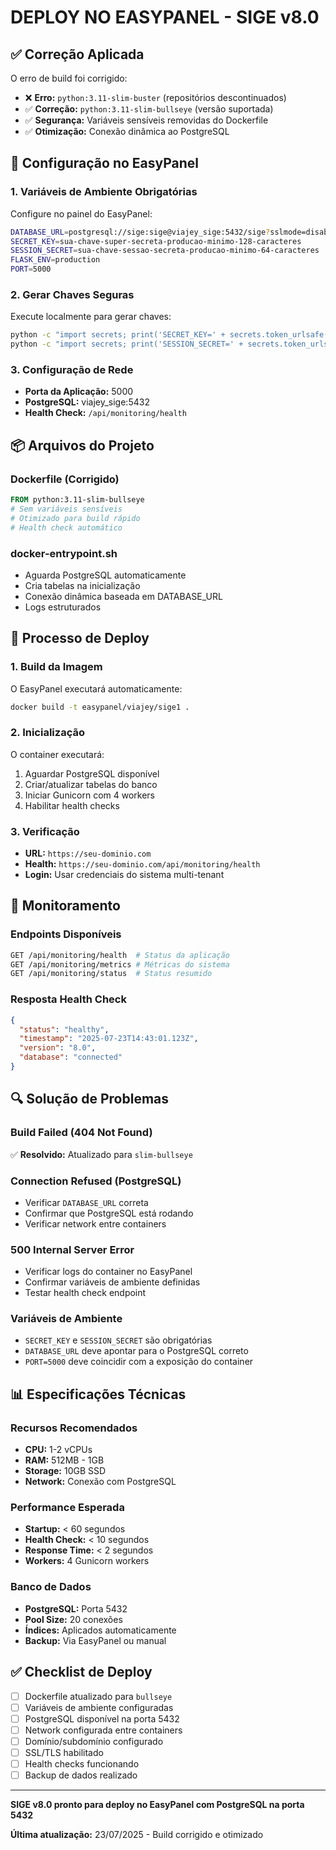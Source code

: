 # DEPLOY NO EASYPANEL - SIGE v8.0

## ✅ **Correção Aplicada**

O erro de build foi corrigido:
- ❌ **Erro:** `python:3.11-slim-buster` (repositórios descontinuados)
- ✅ **Correção:** `python:3.11-slim-bullseye` (versão suportada)
- ✅ **Segurança:** Variáveis sensíveis removidas do Dockerfile
- ✅ **Otimização:** Conexão dinâmica ao PostgreSQL

## 🚀 **Configuração no EasyPanel**

### 1. Variáveis de Ambiente Obrigatórias
Configure no painel do EasyPanel:

```bash
DATABASE_URL=postgresql://sige:sige@viajey_sige:5432/sige?sslmode=disable
SECRET_KEY=sua-chave-super-secreta-producao-minimo-128-caracteres
SESSION_SECRET=sua-chave-sessao-secreta-producao-minimo-64-caracteres
FLASK_ENV=production
PORT=5000
```

### 2. Gerar Chaves Seguras
Execute localmente para gerar chaves:
```bash
python -c "import secrets; print('SECRET_KEY=' + secrets.token_urlsafe(64))"
python -c "import secrets; print('SESSION_SECRET=' + secrets.token_urlsafe(32))"
```

### 3. Configuração de Rede
- **Porta da Aplicação:** 5000
- **PostgreSQL:** viajey_sige:5432
- **Health Check:** `/api/monitoring/health`

## 📦 **Arquivos do Projeto**

### Dockerfile (Corrigido)
```dockerfile
FROM python:3.11-slim-bullseye
# Sem variáveis sensíveis
# Otimizado para build rápido
# Health check automático
```

### docker-entrypoint.sh
- Aguarda PostgreSQL automaticamente
- Cria tabelas na inicialização
- Conexão dinâmica baseada em DATABASE_URL
- Logs estruturados

## 🔧 **Processo de Deploy**

### 1. Build da Imagem
O EasyPanel executará automaticamente:
```bash
docker build -t easypanel/viajey/sige1 .
```

### 2. Inicialização
O container executará:
1. Aguardar PostgreSQL disponível
2. Criar/atualizar tabelas do banco
3. Iniciar Gunicorn com 4 workers
4. Habilitar health checks

### 3. Verificação
- **URL:** `https://seu-dominio.com`
- **Health:** `https://seu-dominio.com/api/monitoring/health`
- **Login:** Usar credenciais do sistema multi-tenant

## 🏥 **Monitoramento**

### Endpoints Disponíveis
```bash
GET /api/monitoring/health  # Status da aplicação
GET /api/monitoring/metrics # Métricas do sistema
GET /api/monitoring/status  # Status resumido
```

### Resposta Health Check
```json
{
  "status": "healthy",
  "timestamp": "2025-07-23T14:43:01.123Z",
  "version": "8.0",
  "database": "connected"
}
```

## 🔍 **Solução de Problemas**

### Build Failed (404 Not Found)
✅ **Resolvido:** Atualizado para `slim-bullseye`

### Connection Refused (PostgreSQL)
- Verificar `DATABASE_URL` correta
- Confirmar que PostgreSQL está rodando
- Verificar network entre containers

### 500 Internal Server Error
- Verificar logs do container no EasyPanel
- Confirmar variáveis de ambiente definidas
- Testar health check endpoint

### Variáveis de Ambiente
- `SECRET_KEY` e `SESSION_SECRET` são obrigatórias
- `DATABASE_URL` deve apontar para o PostgreSQL correto
- `PORT=5000` deve coincidir com a exposição do container

## 📊 **Especificações Técnicas**

### Recursos Recomendados
- **CPU:** 1-2 vCPUs
- **RAM:** 512MB - 1GB
- **Storage:** 10GB SSD
- **Network:** Conexão com PostgreSQL

### Performance Esperada
- **Startup:** < 60 segundos
- **Health Check:** < 10 segundos
- **Response Time:** < 2 segundos
- **Workers:** 4 Gunicorn workers

### Banco de Dados
- **PostgreSQL:** Porta 5432
- **Pool Size:** 20 conexões
- **Índices:** Aplicados automaticamente
- **Backup:** Via EasyPanel ou manual

## ✅ **Checklist de Deploy**

- [ ] Dockerfile atualizado para `bullseye`
- [ ] Variáveis de ambiente configuradas
- [ ] PostgreSQL disponível na porta 5432
- [ ] Network configurada entre containers
- [ ] Domínio/subdomínio configurado
- [ ] SSL/TLS habilitado
- [ ] Health checks funcionando
- [ ] Backup de dados realizado

---

**SIGE v8.0 pronto para deploy no EasyPanel com PostgreSQL na porta 5432**

**Última atualização:** 23/07/2025 - Build corrigido e otimizado
